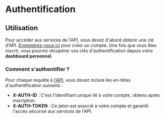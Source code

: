 # Authentification

## Utilisation

Pour accéder aux services de l'API, vous devez d'abord obtenir une clé d'API. <a href="https://platform.decidento.com/" target="_blank" rel="noopener noreferrer">Enregistrez-vous ici</a> pour créer un compte. Une fois que vous êtes inscrit, vous pourrez récupérer vos clés d'authentification depuis votre **dashboard personnel**.

### Comment s'authentifier ?

Pour chaque requête à <a href="https://api.decidento.com/" target="_blank" rel="noopener noreferrer">l'API</a>, vous devez inclure les en-têtes d'authentification suivants :

- **X-AUTH-ID** : C'est l'identifiant unique lié à votre compte, obtenu après inscription.
- **X-AUTH-TOKEN** : Ce jeton est associé à votre compte et garantit l'accès sécurisé aux services de l'API.

